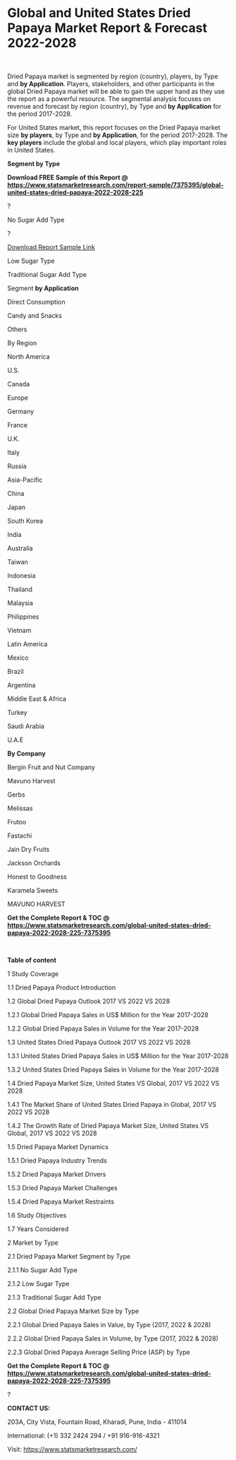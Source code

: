 <h1>Global and United States Dried Papaya Market Report & Forecast 2022-2028</h1><br/><p>Dried Papaya market is segmented by region (country), players, by Type and <strong>by Application</strong>. Players, stakeholders, and other participants in the global Dried Papaya market will be able to gain the upper hand as they use the report as a powerful resource. The segmental analysis focuses on revenue and forecast by region (country), by Type and <strong>by Application</strong> for the period 2017-2028.</p>
 
 
 
 <p>For United States market, this report focuses on the Dried Papaya market size <strong>by players</strong>, by Type and <strong>by Application</strong>, for the period 2017-2028. The <strong>key players</strong> include the global and local players, which play important roles in United States.</p>
 
 
 
 <p><strong>Segment by Type</strong></p>
 
 
 
 <div><b>Download FREE Sample of this Report @ <a href="https://www.statsmarketresearch.com/download-free-sample/7375395/global-united-states-dried-papaya-2022-2028-225">https://www.statsmarketresearch.com/report-sample/7375395/global-united-states-dried-papaya-2022-2028-225</a></b></div>
 
 
 
 <p>? </p>
 
 
 
 <p>No Sugar Add Type</p>
 
 
 
 <p>? </p>
 
 
 
 <p><a href="https://www.statsmarketresearch.com/download-free-sample/7375395/global-united-states-dried-papaya-2022-2028-225">Download Report Sample Link</a></p>
 
 
 
 <p>Low Sugar Type</p>
 
 
 
 <p>Traditional Sugar Add Type</p>
 
 
 
 <p>Segment <strong>by Application</strong></p>
 
 
 
 <p>Direct Consumption</p>
 
 
 
 <p>Candy and Snacks</p>
 
 
 
 <p>Others</p>
 
 
 
 <p>By Region</p>
 
 
 
 <p>North America</p>
 
 
 
 <p>U.S.</p>
 
 
 
 <p>Canada</p>
 
 
 
 <p>Europe</p>
 
 
 
 <p>Germany</p>
 
 
 
 <p>France</p>
 
 
 
 <p>U.K.</p>
 
 
 
 <p>Italy</p>
 
 
 
 <p>Russia</p>
 
 
 
 <p>Asia-Pacific</p>
 
 
 
 <p>China</p>
 
 
 
 <p>Japan</p>
 
 
 
 <p>South Korea</p>
 
 
 
 <p>India</p>
 
 
 
 <p>Australia</p>
 
 
 
 <p>Taiwan</p>
 
 
 
 <p>Indonesia</p>
 
 
 
 <p>Thailand</p>
 
 
 
 <p>Malaysia</p>
 
 
 
 <p>Philippines</p>
 
 
 
 <p>Vietnam</p>
 
 
 
 <p>Latin America</p>
 
 
 
 <p>Mexico</p>
 
 
 
 <p>Brazil</p>
 
 
 
 <p>Argentina</p>
 
 
 
 <p>Middle East & Africa</p>
 
 
 
 <p>Turkey</p>
 
 
 
 <p>Saudi Arabia</p>
 
 
 
 <p>U.A.E</p>
 
 
 
 <p><strong>By Company</strong></p>
 
 
 
 <p>Bergin Fruit and Nut Company</p>
 
 
 
 <p>Mavuno Harvest</p>
 
 
 
 <p>Gerbs</p>
 
 
 
 <p>Melissas</p>
 
 
 
 <p>Frutoo</p>
 
 
 
 <p>Fastachi</p>
 
 
 
 <p>Jain Dry Fruits</p>
 
 
 
 <p>Jackson Orchards</p>
 
 
 
 <p>Honest to Goodness</p>
 
 
 
 <p>Karamela Sweets</p>
 
 
 
 <p>MAVUNO HARVEST</p>
 
 
 
 <div><b>Get the Complete Report & TOC @ <a href="https://www.statsmarketresearch.com/global-united-states-dried-papaya-2022-2028-225-7375395">https://www.statsmarketresearch.com/global-united-states-dried-papaya-2022-2028-225-7375395</a></b></div>
 
 
 
 <p><br />
 
 <b>Table of content</b></p>
 
 
 
 <p>1 Study Coverage<br />
 
 1.1 Dried Papaya Product Introduction<br />
 
 1.2 Global Dried Papaya Outlook 2017 VS 2022 VS 2028<br />
 
 1.2.1 Global Dried Papaya Sales in US$ Million for the Year 2017-2028<br />
 
 1.2.2 Global Dried Papaya Sales in Volume for the Year 2017-2028<br />
 
 1.3 United States Dried Papaya Outlook 2017 VS 2022 VS 2028<br />
 
 1.3.1 United States Dried Papaya Sales in US$ Million for the Year 2017-2028<br />
 
 1.3.2 United States Dried Papaya Sales in Volume for the Year 2017-2028<br />
 
 1.4 Dried Papaya Market Size, United States VS Global, 2017 VS 2022 VS 2028<br />
 
 1.4.1 The Market Share of United States Dried Papaya in Global, 2017 VS 2022 VS 2028<br />
 
 1.4.2 The Growth Rate of Dried Papaya Market Size, United States VS Global, 2017 VS 2022 VS 2028<br />
 
 1.5 Dried Papaya Market Dynamics<br />
 
 1.5.1 Dried Papaya Industry Trends<br />
 
 1.5.2 Dried Papaya Market Drivers<br />
 
 1.5.3 Dried Papaya Market Challenges<br />
 
 1.5.4 Dried Papaya Market Restraints<br />
 
 1.6 Study Objectives<br />
 
 1.7 Years Considered<br />
 
 2 Market by Type<br />
 
 2.1 Dried Papaya Market Segment by Type<br />
 
 2.1.1 No Sugar Add Type<br />
 
 2.1.2 Low Sugar Type<br />
 
 2.1.3 Traditional Sugar Add Type<br />
 
 2.2 Global Dried Papaya Market Size by Type<br />
 
 2.2.1 Global Dried Papaya Sales in Value, by Type (2017, 2022 & 2028)<br />
 
 2.2.2 Global Dried Papaya Sales in Volume, by Type (2017, 2022 & 2028)<br />
 
 2.2.3 Global Dried Papaya Average Selling Price (ASP) by Type</p>
 
 
 
 <div><b>Get the Complete Report & TOC @ <a href="https://www.statsmarketresearch.com/global-united-states-dried-papaya-2022-2028-225-7375395">https://www.statsmarketresearch.com/global-united-states-dried-papaya-2022-2028-225-7375395</a></b></div>
 
 
 
 <p>? </p>
 
 
 
 <p><b>CONTACT US:</b><br />
 
 203A, City Vista, Fountain Road, Kharadi, Pune, India - 411014<br />
 
 International: (+1) 332 2424 294 / +91 916-916-4321<br />
 
 Visit: <a href="https://www.statsmarketresearch.com/">https://www.statsmarketresearch.com/</a></p>
